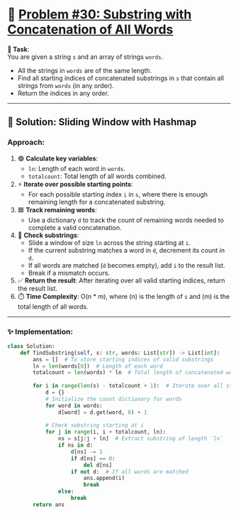 # 📝 [Problem #30: Substring with Concatenation of All Words](https://leetcode.com/problems/substring-with-concatenation-of-all-words/description/)  

**🎯 Task**:  
You are given a string `s` and an array of strings `words`.  
- All the strings in `words` are of the same length.  
- Find all starting indices of concatenated substrings in `s` that contain all strings from `words` (in any order).  
- Return the indices in any order.  

---

## 🌟 Solution: Sliding Window with Hashmap  

### Approach:  
1. 🟢 **Calculate key variables**:  
   - `ln`: Length of each word in `words`.  
   - `totalcount`: Total length of all words combined.  
2. ⚡ **Iterate over possible starting points**:  
   - For each possible starting index `i` in `s`, where there is enough remaining length for a concatenated substring.  
3. 🟦 **Track remaining words**:  
   - Use a dictionary `d` to track the count of remaining words needed to complete a valid concatenation.  
4. 🔁 **Check substrings**:  
   - Slide a window of size `ln` across the string starting at `i`.  
   - If the current substring matches a word in `d`, decrement its count in `d`.  
   - If all words are matched (`d` becomes empty), add `i` to the result list.  
   - Break if a mismatch occurs.  
5. ✅ **Return the result**: After iterating over all valid starting indices, return the result list.  
6. ⏱️ **Time Complexity**: O(n * m), where \(n\) is the length of `s` and \(m\) is the total length of all words.  

---

### ✨ Implementation:  

```python
class Solution:
    def findSubstring(self, s: str, words: List[str]) -> List[int]:
        ans = []  # To store starting indices of valid substrings
        ln = len(words[0])  # Length of each word
        totalcount = len(words) * ln  # Total length of concatenated words
        
        for i in range(len(s) - totalcount + 1):  # Iterate over all starting indices
            d = {}
            # Initialize the count dictionary for words
            for word in words:
                d[word] = d.get(word, 0) + 1
            
            # Check substring starting at i
            for j in range(i, i + totalcount, ln):
                ns = s[j:j + ln]  # Extract substring of length `ln`
                if ns in d:
                    d[ns] -= 1
                    if d[ns] == 0:
                        del d[ns]
                    if not d:  # If all words are matched
                        ans.append(i)
                        break
                else:
                    break        
        return ans
